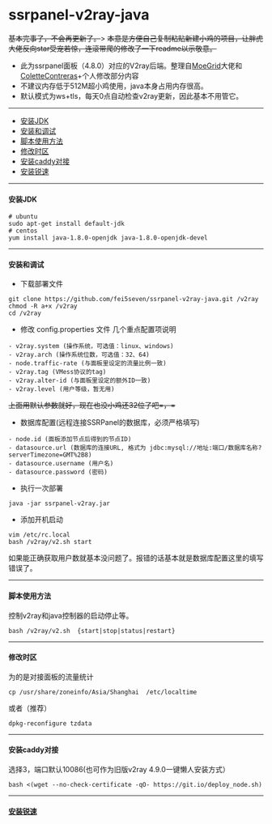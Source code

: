 # ssrpanel-v2ray-java
 ~~基本完事了，不会再更新了。~~> 
 ~~本意是方便自己复制粘贴新建小鸡的项目，让胖虎大佬反向star受宠若惊，连滚带爬的修改了一下readme以示敬意。~~
 - 此为ssrpanel面板（4.8.0）对应的V2ray后端。整理自[MoeGrid](https://github.com/MoeGrid/ssrpanel-v2ray)大佬和[ColetteContreras]( https://github.com/ColetteContreras/v2ray-ssrpanel-plugin)+个人修改部分内容
 - 不建议内存低于512M超小鸡使用，java本身占用内存很高。
 - 默认模式为ws+tls，每天0点自动检查v2ray更新，因此基本不用管它。

***
  * [安装JDK](#安装JDK)
  * [安装和调试](#安装和调试)
  * [脚本使用方法](#脚本使用方法)
  * [修改时区](#修改时区)
  * [安装caddy对接](#安装caddy对接)
  * [安装锐速](#安装锐速)
***
#### 安装JDK
```
# ubuntu
sudo apt-get install default-jdk
# centos
yum install java-1.8.0-openjdk java-1.8.0-openjdk-devel
```
***
#### 安装和调试
 - 下载部署文件
```
git clone https://github.com/fei5seven/ssrpanel-v2ray-java.git /v2ray
chmod -R a+x /v2ray
cd /v2ray
```

 - 修改 config.properties 文件
 几个重点配置项说明
```
- v2ray.system (操作系统，可选值：linux、windows)
- v2ray.arch (操作系统位数，可选值：32、64)
- node.traffic-rate (与面板里设定的流量比例一致)
- v2ray.tag (VMess协议的tag)
- v2ray.alter-id (与面板里设定的额外ID一致)
- v2ray.level (用户等级，暂无用)
```
~~上面用默认参数就好，现在也没小鸡还32位了吧=，=~~
 - 数据库配置(远程连接SSRPanel的数据库，必须严格填写)
```
- node.id (面板添加节点后得到的节点ID)
- datasource.url (数据库的连接URL, 格式为 jdbc:mysql://地址:端口/数据库名称?serverTimezone=GMT%2B8)
- datasource.username (用户名)
- datasource.password (密码)
```
 - 执行一次部署
```
java -jar ssrpanel-v2ray.jar
```
 - 添加开机启动
```
vim /etc/rc.local
bash /v2ray/v2.sh start
```
如果能正确获取用户数就基本没问题了。报错的话基本就是数据库配置这里的填写错误了。
***
#### 脚本使用方法 
控制v2ray和java控制器的启动停止等。
````
bash /v2ray/v2.sh  {start|stop|status|restart}
````
***
 #### 修改时区
 为的是对接面板的流量统计
````
cp /usr/share/zoneinfo/Asia/Shanghai  /etc/localtime
````
或者（推荐）
````
dpkg-reconfigure tzdata

````
***
#### 安装caddy对接
选择3，端口默认10086(也可作为旧版v2ray 4.9.0一键懒人安装方式）
```
bash <(wget --no-check-certificate -qO- https://git.io/deploy_node.sh)
```
***
#### [安装锐速](https://github.com/fei5seven/lotServer)
